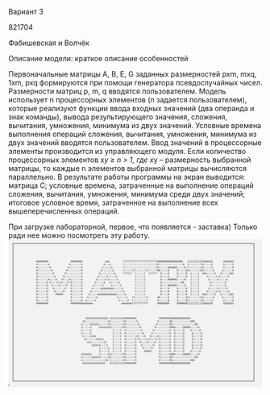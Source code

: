 Вариант 3

821704

Фабишевская и Волчёк 

Описание модели: краткое описание особенностей

Первоначальные матрицы A, B, E, G заданных размерностей pxm, mxq, 1xm, pxq формируются при помощи генератора псевдослучайных чисел. Размерности матриц p, m, q вводятся пользователем. Модель использует n процессорных элементов (n задается пользователем), которые реализуют функции ввода входных значений (два операнда и знак команды), вывода результирующего значения, сложения, вычитания, умножения, минимума из двух значений. Условные времена выполнения операций сложения, вычитания, умножения, минимума из двух значений вводятся пользователем. Ввод значений в процессорные элементы производится из управляющего модуля. Если количество процессорных элементов x*y  ≥ n > 1, где x*y – размерность выбранной матрицы, то каждые n элементов выбранной матрицы вычисляются параллельно. В результате работы программы на экран выводится: матрица С; условные времена, затраченные на выполнение операций сложения, вычитания, умножения, минимума среди двух значений; итоговое условное время, затраченное на выполнение всех вышеперечисленных операций.

При загрузке лабораторной, первое, что появляется - заставка) Только ради нее можно посмотреть эту работу.
![Иллюстрация к проекту](https://github.com/fabishevskaya/mrzvis/blob/master/%D1%81%D1%82%D0%B0%D1%80%D1%82%D0%BE%D0%B2%D1%8B%D0%B9%20%D1%8D%D0%BA%D1%80%D0%B0%D0%BD.png)
